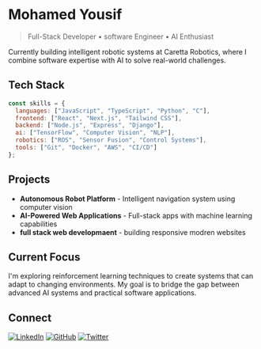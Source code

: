 # Mohamed Yousif

> Full-Stack Developer • software Engineer • AI Enthusiast

Currently building intelligent robotic systems at Caretta Robotics, where I combine software expertise with AI to solve real-world challenges.

## Tech Stack

```javascript
const skills = {
  languages: ["JavaScript", "TypeScript", "Python", "C"],
  frontend: ["React", "Next.js", "Tailwind CSS"],
  backend: ["Node.js", "Express", "Django"],
  ai: ["TensorFlow", "Computer Vision", "NLP"],
  robotics: ["ROS", "Sensor Fusion", "Control Systems"],
  tools: ["Git", "Docker", "AWS", "CI/CD"]
};
```

## Projects

- **Autonomous Robot Platform** - Intelligent navigation system using computer vision
- **AI-Powered Web Applications** - Full-stack apps with machine learning capabilities
- **full stack web developmaent** - building responsive modren websites 

## Current Focus

I'm exploring reinforcement learning techniques to create systems that can adapt to changing environments. My goal is to bridge the gap between advanced AI systems and practical software applications.

## Connect

[![LinkedIn](https://img.shields.io/badge/LinkedIn-blue?style=flat&logo=linkedin)](https://linkedin.com/in/mohamedyousif)
[![GitHub](https://img.shields.io/badge/GitHub-black?style=flat&logo=github)](https://github.com/mohamedyousif)
[![Twitter](https://img.shields.io/badge/Twitter-blue?style=flat&logo=twitter&logoColor=white)](https://twitter.com/mohamedyousif)
